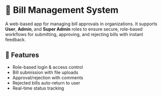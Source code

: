 # 💼 Bill Management System

A web-based app for managing bill approvals in organizations. It supports **User**, **Admin**, and **Super Admin** roles to ensure secure, role-based workflows for submitting, approving, and rejecting bills with instant feedback.

## 🔑 Features

- Role-based login & access control
- Bill submission with file uploads
- Approval/rejection with comments
- Rejected bills auto-return to user
- Real-time status tracking

